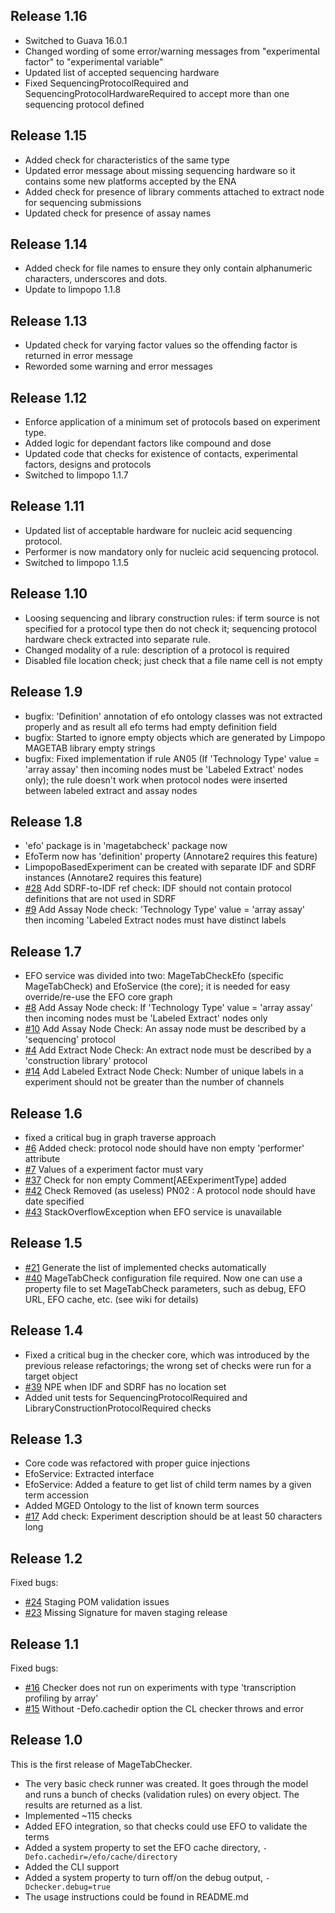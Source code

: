 ## Release 1.16

  * Switched to Guava 16.0.1
  * Changed wording of some error/warning messages from "experimental factor" to "experimental variable"
  * Updated list of accepted sequencing hardware
  * Fixed SequencingProtocolRequired and SequencingProtocolHardwareRequired to accept more than one sequencing protocol defined

## Release 1.15

  * Added check for characteristics of the same type
  * Updated error message about missing sequencing hardware so it contains some new platforms accepted by the ENA
  * Added check for presence of library comments attached to extract node for sequencing submissions
  * Updated check for presence of assay names

## Release 1.14

  * Added check for file names to ensure they only contain alphanumeric characters, underscores and dots.
  * Update to limpopo 1.1.8

## Release 1.13

  * Updated check for varying factor values so the offending factor is returned in error message
  * Reworded some warning and error messages

## Release 1.12

 * Enforce application of a minimum set of protocols based on experiment type.
 * Added logic for dependant factors like compound and dose
 * Updated code that checks for existence of contacts, experimental factors, designs and protocols
 * Switched to limpopo 1.1.7

## Release 1.11

 * Updated list of acceptable hardware for nucleic acid sequencing protocol.
 * Performer is now mandatory only for nucleic acid sequencing protocol.
 * Switched to limpopo 1.1.5

## Release 1.10

 * Loosing sequencing and library construction rules: if term source is not specified for a protocol type then do not check it; sequencing protocol hardware check extracted into separate rule.
 * Changed modality of a rule: description of a protocol is required
 * Disabled file location check; just check that a file name cell is not empty

## Release 1.9

 * bugfix: 'Definition' annotation of efo ontology classes was not extracted properly and as result all efo terms had empty definition field
 * bugfix: Started to ignore empty objects which are generated by Limpopo MAGETAB library empty strings
 * bugfix: Fixed implementation if rule AN05 (If 'Technology Type' value = 'array assay' then incoming nodes must be 'Labeled Extract' nodes only); the rule doesn't work when protocol nodes were inserted between labeled extract and assay nodes

## Release 1.8

 * 'efo' package is in 'magetabcheck' package now
 * EfoTerm now has 'definition' property (Annotare2 requires this feature)
 * LimpopoBasedExperiment can be created with separate IDF and SDRF instances (Annotare2 requires this feature)
 * [#28](https://github.com/arrayexpress/magetabcheck/issues/28) Add SDRF-to-IDF ref check: IDF should not contain protocol definitions that are not used in SDRF
 * [#9](https://github.com/arrayexpress/magetabcheck/issues/9) Add Assay Node check: 'Technology Type' value = 'array assay' then incoming 'Labeled Extract nodes must have distinct labels

## Release 1.7

 * EFO service was divided into two: MageTabCheckEfo (specific MageTabCheck) and EfoService (the core); it is needed
   for easy override/re-use the EFO core graph
 * [#8](https://github.com/arrayexpress/magetabcheck/issues/8) Add Assay Node check: If 'Technology Type' value = 'array assay' then incoming nodes must be 'Labeled Extract' nodes only
 * [#10](https://github.com/arrayexpress/magetabcheck/issues/10) Add Assay Node Check: An assay node must be described by a 'sequencing' protocol
 * [#4](https://github.com/arrayexpress/magetabcheck/issues/10) Add Extract Node Check: An extract node must be described by a 'construction library' protocol
 * [#14](https://github.com/arrayexpress/magetabcheck/issues/14) Add Labeled Extract Node Check: Number of unique labels in a experiment should not be greater than the number of channels

## Release 1.6

 * fixed a critical bug in graph traverse approach
 * [#6](https://github.com/arrayexpress/magetabcheck/issues/6)  Added check: protocol node should have non empty 'performer' attribute
 * [#7](https://github.com/arrayexpress/magetabcheck/issues/7)  Values of a experiment factor must vary
 * [#37](https://github.com/arrayexpress/magetabcheck/issues/37) Check for non empty Comment[AEExperimentType] added
 * [#42](https://github.com/arrayexpress/magetabcheck/issues/42) Check Removed (as useless) PN02 : A protocol node should have date specified
 * [#43](https://github.com/arrayexpress/magetabcheck/issues/43) StackOverflowException when EFO service is unavailable

## Release 1.5

 * [#21](https://github.com/arrayexpress/magetabcheck/issues/21) Generate the list of implemented checks automatically
 * [#40](https://github.com/arrayexpress/magetabcheck/issues/40) MageTabCheck configuration file required.
   Now one can use a property file to set MageTabCheck parameters, such as debug, EFO URL, EFO cache, etc. (see wiki for details)

## Release 1.4

 * Fixed a critical bug in the checker core, which was introduced by the previous release refactorings; the wrong set of checks were run for a target object
 * [#39](https://github.com/arrayexpress/magetabcheck/issues/39) NPE when IDF and SDRF has no location set
 * Added unit tests for SequencingProtocolRequired and LibraryConstructionProtocolRequired checks

## Release 1.3

 * Core code was refactored with proper guice injections
 * EfoService: Extracted interface
 * EfoService: Added a feature to get list of child term names by a given term accession
 * Added MGED Ontology to the list of known term sources
 * [#17](https://github.com/arrayexpress/magetabcheck/issues/23) Add check: Experiment description should be at least 50 characters long

## Release 1.2

Fixed bugs:

 * [#24](https://github.com/arrayexpress/magetabcheck/issues/24) Staging POM validation issues
 * [#23](https://github.com/arrayexpress/magetabcheck/issues/23) Missing Signature for maven staging release

## Release 1.1

Fixed bugs:

 * [#16](https://github.com/arrayexpress/magetabcheck/issues/16) Checker does not run on experiments with type 'transcription profiling by array'
 * [#15](https://github.com/arrayexpress/magetabcheck/issues/16) Without -Defo.cachedir option the CL checker throws and error

## Release 1.0

This is the first release of MageTabChecker.

 * The very basic check runner was created. It goes through the model and runs a bunch of checks (validation rules) on every object. The results are returned as a list.
 * Implemented ~115 checks
 * Added EFO integration, so that checks could use EFO to validate the terms
 * Added a system property to set the EFO cache directory, `-Defo.cachedir=/efo/cache/directory`
 * Added the CLI support
 * Added a system property to turn off/on the debug output, `-Dchecker.debug=true`
 * The usage instructions could be found in README.md

